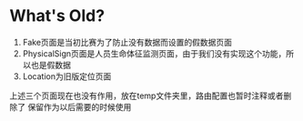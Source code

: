 # What's Old?

1. Fake页面是当初比赛为了防止没有数据而设置的假数据页面
2. PhysicalSign页面是人员生命体征监测页面，由于我们没有实现这个功能，所以也是假数据
3. Location为旧版定位页面

上述三个页面现在也没有作用，放在temp文件夹里，路由配置也暂时注释或者删除了
保留作为以后需要的时候使用
